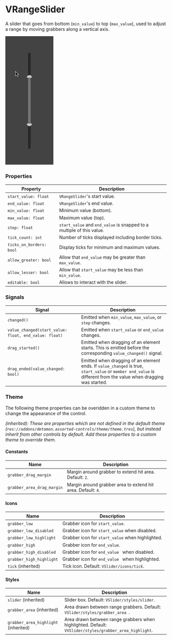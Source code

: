 # VRangeSlider

A slider that goes from bottom (`min_value`) to top (`max_value`), used to adjust a range by moving grabbers along a vertical axis.

![Usage](assets/v_range_slider_usage.gif)

### Properties

| Property | Description |
|---|---|
| `start_value: float` | `VRangeSlider`'s start value. |
| `end_value: float` | `VRangeSlider`'s end value. |
| `min_value: float` | Minimum value (bottom). |
| `max_value: float ` | Maximum value (top). |
| `step: float` | `start_value` and `end_value` is snapped to a multiple of this value. |
| `tick_count: int` | Number of ticks displayed including border ticks. |
| `ticks_on_borders: bool` | Display ticks for minimum and maximum values. |
| `allow_greater: bool` | Allow that `end_value` may be greater than `max_value`. |
| `allow_lesser: bool` | Allow that `start_value` may be less than `min_value`. |
| `editable: bool` | Allows to interact with the slider. |

### Signals

| Signal | Description |
|---|---|
| `changed()` | Emitted when `min_value`, `max_value`, or `step` changes. |
| `value_changed(start_value: float, end_value: float)` | Emitted when `start_value` or `end_value` changes. |
| `drag_started()` | Emitted when dragging of an element starts. This is emitted before the corresponding `value_changed()` signal. |
| `drag_ended(value_changed: bool)` | Emitted when dragging of an element ends. If `value_changed` is true, `start_value` or `member end_value` is different from the value when dragging was started. |

### Theme

The following theme properties can be overidden in a custom theme to change the appearance of the control.

*(inherited): These are properties which are not defined in the default theme (`res://addons/detomon.assorted-controls/theme/theme.tres`), but instead inherit from other controls by default. Add these properties to a custom theme to override them.*

#### Constants

| Name | Description |
|---|---|
| `grabber_drag_margin ` | Margin around grabber to extend hit area. Default: `2`. |
| `grabber_area_drag_margin` | Margin around grabber area to extend hit area. Default: `4`. |

#### Icons

| Name | Description |
|---|---|
| `grabber_low` | Grabber icon for `start_value`. |
| `grabber_low_disabled` | Grabber icon for `start_value` when disabled. |
| `grabber_low_highlight` | Grabber icon for `start_value` when highlighted. |
| `grabber_high` | Grabber icon for `end_value`. |
| `grabber_high_disabled` | Grabber icon for `end_value ` when disabled. |
| `grabber_high_highlight` | Grabber icon for `end_value ` when highlighted. |
| `tick` (inherited) | Tick icon. Default: `VSlider/icons/tick`. |

#### Styles

| Name | Description |
|---|---|
| `slider` (inherited) | Slider box. Default: `VSlider/styles/slider`. |
| `grabber_area` (inherited) | Area drawn between range grabbers. Default: `VSlider/styles/grabber_area `. |
| `grabber_area_highlight` (inherited) | Area drawn between range grabbers when highlighted. Default: `VVSlider/styles/grabber_area_highlight`. |

